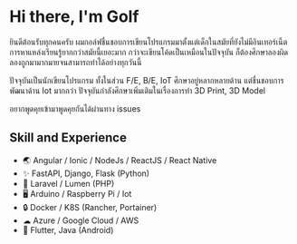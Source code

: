 # Hi there, I'm Golf

ยินดีต้อนรับทุกคนครับ ผมกอล์ฟชื่นชอบการเขียนโปรแกรมมาตั้งแต่เด็กในสมัยที่ยังไม่มีอินเทอร์เน็ต การหาแหล่งเรียนรู้ยากกว่าสมัยนี้เยอะมาก กว่าจะเขียนโค้ดเป็นเหมือนในปัจจุบัน ก็ต้องศึกษาลองผิดลองถูกมามากมายจนสามารถทำได้อย่างทุกวันนี้

ปัจจุบันเป็นนักเขียนโปรแกรม ทั้งในส่วน F/E, B/E, IoT ศึกษาอยู่หลากหลายด้าน
แต่ชื่นชอบการพัฒนาด้าน Iot มากกว่า ปัจจุบันกำลังศึกษาเพิ่มเติมในเรื่องการทำ 3D Print, 3D Model

อยากพูดคุยเข้ามาพูดคุยกันได้ผ่านทาง issues

## Skill and Experience
* 🌏 Angular / Ionic / NodeJs / ReactJS / React Native
* ✨ FastAPI, Django, Flask (Python)
* 🎁 Laravel / Lumen (PHP)
* 🖥 Arduino / Raspberry Pi / Iot
* 🔒 Docker / K8S (Rancher, Portainer)
* ☁ Azure / Google Cloud / AWS
* 📱 Flutter, Java (Android)